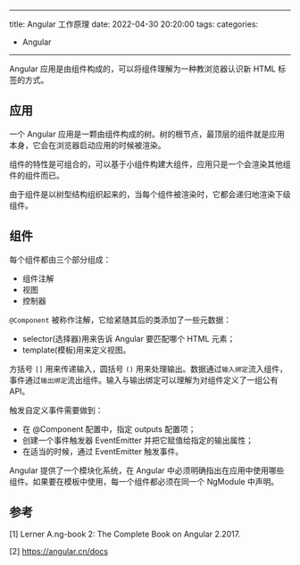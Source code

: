
---
title: Angular 工作原理
date: 2022-04-30 20:20:00
tags:
categories:
- Angular
---

Angular 应用是由组件构成的，可以将组件理解为一种教浏览器认识新 HTML 标签的方式。

## 应用
一个 Angular 应用是一颗由组件构成的树。树的根节点，最顶层的组件就是应用本身，它会在浏览器启动应用的时候被渲染。

组件的特性是可组合的，可以基于小组件构建大组件，应用只是一个会渲染其他组件的组件而已。

由于组件是以树型结构组织起来的，当每个组件被渲染时，它都会递归地渲染下级组件。

## 组件
每个组件都由三个部分组成：
- 组件注解
- 视图
- 控制器

`@Component` 被称作注解，它给紧随其后的类添加了一些元数据：
- selector(选择器)用来告诉 Angular 要匹配哪个 HTML 元素；
- template(模板)用来定义视图。

方括号 `[]` 用来传递输入，圆括号 `()` 用来处理输出。数据通过`输入绑定`流入组件，事件通过`输出绑定`流出组件。输入与输出绑定可以理解为对组件定义了一组公有 API。

触发自定义事件需要做到：
- 在 @Component 配置中，指定 outputs 配置项；
- 创建一个事件触发器 EventEmitter 并把它赋值给指定的输出属性；
- 在适当的时候，通过 EventEmitter 触发事件。

Angular 提供了一个模块化系统，在 Angular 中必须明确指出在应用中使用哪些组件。如果要在模板中使用，每一个组件都必须在同一个 NgModule 中声明。


## 参考
[1] Lerner A.ng-book 2: The Complete Book on Angular 2.2017.

[2] https://angular.cn/docs